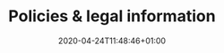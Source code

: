 ---
date: 2020-04-24T11:48:46+01:00
title: Policies & legal information
linktitle: Policies & legal information
menu: legal
---